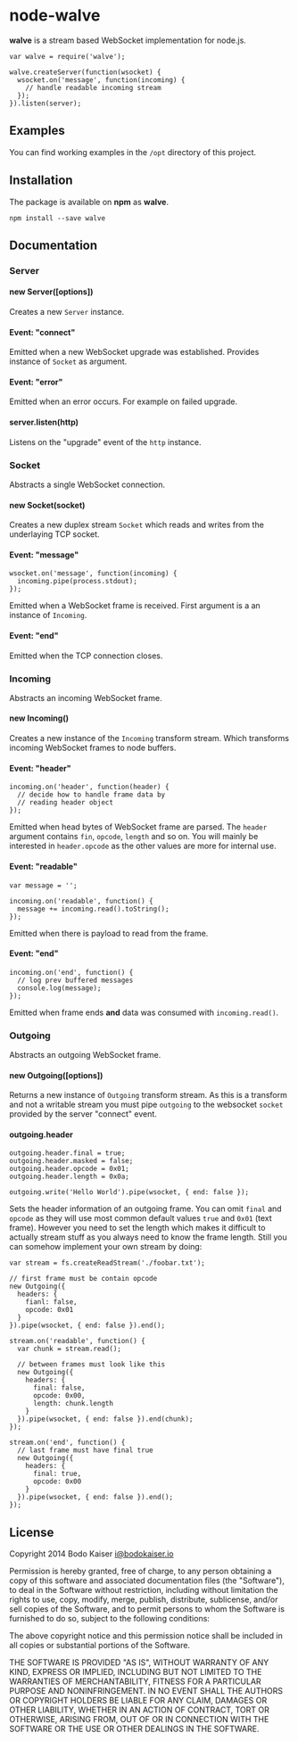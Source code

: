 # node-walve

**walve** is a stream based WebSocket implementation for node.js.

    var walve = require('walve');

    walve.createServer(function(wsocket) {
      wsocket.on('message', function(incoming) {
        // handle readable incoming stream
      });
    }).listen(server);

## Examples

You can find working examples in the `/opt` directory of this project.

## Installation

The package is available on **npm** as **walve**.

    npm install --save walve

## Documentation

### Server

#### new Server([options])

Creates a new `Server` instance.

#### Event: "connect"

Emitted when a new WebSocket upgrade was established. Provides instance
of `Socket` as argument.

#### Event: "error"

Emitted when an error occurs. For example on failed upgrade.

#### server.listen(http)

Listens on the "upgrade" event of the `http` instance.

### Socket

Abstracts a single WebSocket connection.

#### new Socket(socket)

Creates a new duplex stream `Socket` which reads and writes from the
underlaying TCP socket.

#### Event: "message"

    wsocket.on('message', function(incoming) {
      incoming.pipe(process.stdout);
    });

Emitted when a WebSocket frame is received. First argument is a an
instance of `Incoming`.

#### Event: "end"

Emitted when the TCP connection closes.

### Incoming

Abstracts an incoming WebSocket frame.

#### new Incoming()

Creates a new instance of the `Incoming` transform stream. Which
transforms incoming WebSocket frames to node buffers.

#### Event: "header"

    incoming.on('header', function(header) {
      // decide how to handle frame data by
      // reading header object
    });

Emitted when head bytes of WebSocket frame are parsed. The `header`
argument contains `fin`, `opcode`, `length` and so on. You will mainly
be interested in `header.opcode` as the other values are more for
internal use.

#### Event: "readable"

    var message = '';

    incoming.on('readable', function() {
      message += incoming.read().toString();
    });

Emitted when there is payload to read from the frame.

#### Event: "end"

    incoming.on('end', function() {
      // log prev buffered messages
      console.log(message);
    });

Emitted when frame ends **and** data was consumed with
`incoming.read()`.

### Outgoing

Abstracts an outgoing WebSocket frame.

#### new Outgoing([options])

Returns a new instance of `Outgoing` transform stream. As this is a
transform and not a writable stream you must pipe `outgoing` to the
websocket `socket` provided by the server "connect" event.

#### outgoing.header

    outgoing.header.final = true;
    outgoing.header.masked = false;
    outgoing.header.opcode = 0x01;
    outgoing.header.length = 0x0a;

    outgoing.write('Hello World').pipe(wsocket, { end: false });

Sets the header information of an outgoing frame. You can omit `final`
and `opcode` as they will use most common default values `true` and
`0x01` (text frame). However you need to set the length which makes it
difficult to actually stream stuff as you always need to know the frame
length. Still you can somehow implement your own stream by doing:

    var stream = fs.createReadStream('./foobar.txt');

    // first frame must be contain opcode
    new Outgoing({
      headers: {
        fianl: false,
        opcode: 0x01
      }
    }).pipe(wsocket, { end: false }).end();

    stream.on('readable', function() {
      var chunk = stream.read();

      // between frames must look like this
      new Outgoing({
        headers: {
          final: false,
          opcode: 0x00,
          length: chunk.length
        }
      }).pipe(wsocket, { end: false }).end(chunk);
    });

    stream.on('end', function() {
      // last frame must have final true
      new Outgoing({
        headers: {
          final: true,
          opcode: 0x00
        }
      }).pipe(wsocket, { end: false }).end();
    });

## License

Copyright 2014 Bodo Kaiser <i@bodokaiser.io>

Permission is hereby granted, free of charge, to any person obtaining
a copy of this software and associated documentation files (the
"Software"), to deal in the Software without restriction, including
without limitation the rights to use, copy, modify, merge, publish,
distribute, sublicense, and/or sell copies of the Software, and to
permit persons to whom the Software is furnished to do so, subject to
the following conditions:

The above copyright notice and this permission notice shall be
included in all copies or substantial portions of the Software.

THE SOFTWARE IS PROVIDED "AS IS", WITHOUT WARRANTY OF ANY KIND,
EXPRESS OR IMPLIED, INCLUDING BUT NOT LIMITED TO THE WARRANTIES OF
MERCHANTABILITY, FITNESS FOR A PARTICULAR PURPOSE AND
NONINFRINGEMENT. IN NO EVENT SHALL THE AUTHORS OR COPYRIGHT HOLDERS BE
LIABLE FOR ANY CLAIM, DAMAGES OR OTHER LIABILITY, WHETHER IN AN ACTION
OF CONTRACT, TORT OR OTHERWISE, ARISING FROM, OUT OF OR IN CONNECTION
WITH THE SOFTWARE OR THE USE OR OTHER DEALINGS IN THE SOFTWARE.
